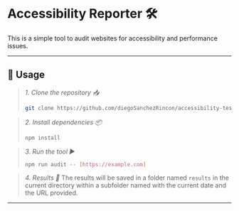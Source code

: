 # Accessibility Reporter 🛠️

This is a simple tool to audit websites for accessibility and performance issues.

---

## 🚀 Usage

> *1. Clone the repository 📥*
> ```bash
> git clone https://github.com/diegoSanchezRincon/accessibility-tester.git
> ```

> *2. Install dependencies 📦*
> ```bash
> npm install
> ```

> *3. Run the tool ▶️*
> ```bash
> npm run audit -- [https://example.com]
> ```

> *4. Results 📁*
> The results will be saved in a folder named `results` in the current directory within a subfolder named with the current date and the URL provided.

---